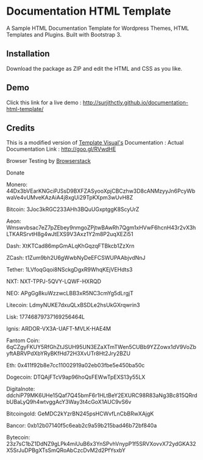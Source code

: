 # Documentation HTML Template
A Sample HTML Documentation Template for Wordpress Themes, HTML Templates and Plugins. Built with Bootstrap 3. 

## Installation
Download the package as ZIP and edit the HTML and CSS as you like.

## Demo
Click this link for a live demo : http://surjithctly.github.io/documentation-html-template/

## Credits
This is a modified version of [Template Visual's](http://themeforest.net/user/templatevisual?ref=surjithctly&utm_source=github_surjithctly_docs) Documentation : Actual Documentation Link : http://goo.gl/RVwdHE

Browser Testing by [Browserstack](https://www.browserstack.com/)

Donate

Monero: 44Dx3bVEarKNGciPJSsD9BXFZASyooXpjCBCzhw3D8cANMzyyJn6PcyWbwaVe4vUMveKAzAiA4j8xgUi29TpKXpm3wUvH8Z

Bitcoin: 3Joc3kRGC233AHh3BQuUGxptggK8ScyUrZ

Aeon: Wmswvbsac7eZ7pZEbey9nmgoZPjtwBAwRh7Qgm1xHVwF6hcnH43r2vX3hLTKARSrvtH8g4wJtEXS9V3Axz1Y2m8P2uqXEZi51

Dash: XtKTCad86mpGmALqKhGqzqFTBkcb1ZzXrn

ZCash: t1Zum9bh2U6gWwbNyDeEFCSWUPAAbjvdNnJ

Tether: 1LVfoqGqoi8NSckgDgxR9WhqKEjVEHdts3

NXT: NXT-TPPJ-5QVY-LQWF-HXRQD

NEO: APgGg8kuWzzwcLBB3xR5NC3cmYg5dLrgjT

Litecoin: LdmyNUKE7dxuQLxBSDLe2hsUkGXrqwrin3

Lisk: 17746879737169256464L

Ignis: ARDOR-VX3A-UAFT-MVLK-HAE4M

Fantom Coin: 6qCZgyFKUY5RfGhZtJSUH95UN3EZaXTmTWen5CUBb9YZZowx1dV9VoZbyftABRVPdXbYRyBKfHd72H3XvUTr8Ht2Jry2BZU

Eth: 0x411f92b8e7cc11002919a02eb03fbe5e450ba50c

Dogecoin: DTQAjFTcV9ap96hoQsFEWwTpEXS13y55LX

Digitalnote: ddchiP79MK6UHe15Qaf7Q45bmF6r1HLtBeY2EXURC98R83aNg3Bc815QRrdbUBaLyQ9h4wtvggAcY3Way3t4cGoX1AUC9vS6v
	
Bitcoingold: GeMDC2kYzrBN245psHCWvfLnCbBRwXAjgK

Bancor: 0xb12b07140f5c6eab2c9a59b215bad46b72bf840a

Bytecoin: 23z7sC1bZ1DdNZ9gLPk4miUuB6x3YnSPvhVnypP1f5SRVXovvX72ydGKA32X5SrJuDPBgXTsSmQRoAbCzcDvM2d2PfYsxbY
